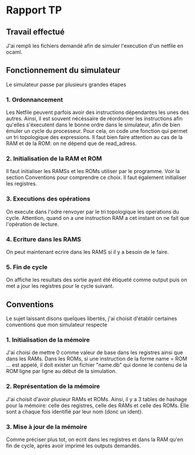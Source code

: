 # Rapport TP

## Travail effectué
J'ai rempli les fichiers demandé afin de simuler l'execution d'un netfile en ocaml. 

## Fonctionnement du simulateur
Le simulateur passe par plusieurs grandes étapes
### 1. Ordonnancement
Les Netfile peuvent parfois avoir des instructions dépendantes les unes des autres. Ainsi, il est souvent nécéssaire de réordonner les instructions afin qu'elles s'éxecutent dans le bonne ordre dans le simulateur, afin de bien émuler un cycle du
processeur. Pour cela, on code une fonction qui permet un tri topologique des expressions. Il faut bien faire attention au cas de la RAM et de la ROM: on ne dépend que de read_adress. 

### 2. Initialisation de la RAM et ROM 
Il faut initialiser les RAMSs et les ROMs utiliser par le programme. Voir la section Conventions pour comprendre ce choix. Il faut également initialiser les registres.

### 3. Executions des opérations
On execute dans l'odre renvoyer par le tri topologique les operations du cycle. Attention, quand on a une instruction RAM a cet instant on ne fait que l'opération de lecture. 

### 4. Ecriture dans les RAMS
On peut maintenant ecrire dans les RAMS si il y a besoin de le faire. 

### 5. Fin de cycle
On affiche les resultats des sortie ayant été étiqueté comme output puis on met a jour les registres pour le cycle suivant. 

## Conventions
Le sujet laissant disons quelques libertés, j'ai choisit d'établir certaines conventions que mon simulateur respecte
### 1. Initialisation de la mémoire
J'ai choisi de mettre 0 comme valeur de base dans les registres ainsi que dans les RAMs. Dans les ROMs, si une instruction de la forme name = ROM ... est appelé, il doit exister un fichier "name.db" qui donne le contenu de la ROM ligne par ligne
au début de la simulation. 
### 2. Représentation de la mémoire
J'ai choisit d'avoir plusieur RAMs et ROMs. Ainsi, il y a 3 tables de hashage pour la mémoire: celle des registres, celle des RAMs et celle des ROMs. Elle sont a chaque fois identifié par leur nom (donc un ident). 
### 3. Mise à jour de la mémoire
Comme préciser plus tot, on ecrit dans les registres et dans la RAM qu'en fin de cycle, après avoir imprimé les outputs demandés.
